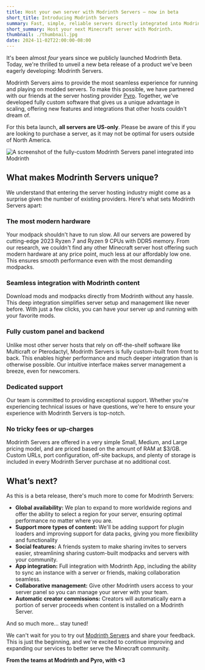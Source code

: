 ```yaml
---
title: Host your own server with Modrinth Servers — now in beta
short_title: Introducing Modrinth Servers
summary: Fast, simple, reliable servers directly integrated into Modrinth.
short_summary: Host your next Minecraft server with Modrinth.
thumbnail: ./thumbnail.jpg
date: 2024-11-02T22:00:00-08:00
---
```


It's been almost _four_ years since we publicly launched Modrinth Beta. Today, we're thrilled to unveil a new beta release of a product we've been eagerly developing: Modrinth Servers.

Modrinth Servers aims to provide the most seamless experience for running and playing on modded servers. To make this possible, we have partnered with our friends at the server hosting provider [Pyro](https://pyro.host). Together, we've developed fully custom software that gives us a unique advantage in scaling, offering new features and integrations that other hosts couldn't dream of.

For this beta launch, **all servers are US-only**. Please be aware of this if you are looking to purchase a server, as it may not be optimal for users outside of North America.

![A screenshot of the fully-custom Modrinth Servers panel integrated into Modrinth](./panel.jpg)

## What makes Modrinth Servers unique?

We understand that entering the server hosting industry might come as a surprise given the number of existing providers. Here's what sets Modrinth Servers apart:

### The most modern hardware

Your modpack shouldn't have to run slow. All our servers are powered by cutting-edge 2023 Ryzen 7 and Ryzen 9 CPUs with DDR5 memory. From our research, we couldn't find any other Minecraft server host offering such modern hardware at any price point, much less at our affordably low one. This ensures smooth performance even with the most demanding modpacks.

### Seamless integration with Modrinth content

Download mods and modpacks directly from Modrinth without any hassle. This deep integration simplifies server setup and management like never before. With just a few clicks, you can have your server up and running with your favorite mods.

### Fully custom panel and backend

Unlike most other server hosts that rely on off-the-shelf software like Multicraft or Pterodactyl, Modrinth Servers is fully custom-built from front to back. This enables higher performance and much deeper integration than is otherwise possible. Our intuitive interface makes server management a breeze, even for newcomers.

### Dedicated support

Our team is committed to providing exceptional support. Whether you're experiencing technical issues or have questions, we're here to ensure your experience with Modrinth Servers is top-notch.

### No tricky fees or up-charges

Modrinth Servers are offered in a very simple Small, Medium, and Large pricing model, and are priced based on the amount of RAM at $3/GB. Custom URLs, port configuration, off-site backups, and plenty of storage is included in every Modrinth Server purchase at no additional cost.

## What’s next?

As this is a beta release, there's much more to come for Modrinth Servers:

- **Global availability:** We plan to expand to more worldwide regions and offer the ability to select a region for your server, ensuring optimal performance no matter where you are.
- **Support more types of content:** We'll be adding support for plugin loaders and improving support for data packs, giving you more flexibility and functionality
- **Social features:** A friends system to make sharing invites to servers easier, streamlining sharing custom-built modpacks and servers with your community.
- **App integration:** Full integration with Modrinth App, including the ability to sync an instance with a server or friends, making collaboration seamless.
- **Collaborative management:** Give other Modrinth users access to your server panel so you can manage your server with your team.
- **Automatic creator commissions:** Creators will automatically earn a portion of server proceeds when content is installed on a Modrinth Server.

And so much more... stay tuned!

We can't wait for you to try out [Modrinth Servers](https://modrinth.gg) and share your feedback. This is just the beginning, and we're excited to continue improving and expanding our services to better serve the Minecraft community.

**From the teams at Modrinth and Pyro, with <3**
